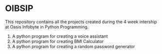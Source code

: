 # OIBSIP
This repository contains all the projects created during the 4 week intership at Oasis Infobyte in Python Programming.
1. A python program for creating a voice assistant
2. A python program for creating BMI Calculator
3. A python program for creating a random password generator